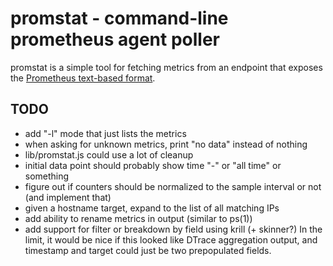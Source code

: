 # promstat - command-line prometheus agent poller

promstat is a simple tool for fetching metrics from an endpoint that exposes the
[Prometheus text-based
format](https://prometheus.io/docs/instrumenting/exposition_formats/).

## TODO

- add "-l" mode that just lists the metrics
- when asking for unknown metrics, print "no data" instead of nothing
- lib/promstat.js could use a lot of cleanup
- initial data point should probably show time "-" or "all time" or something
- figure out if counters should be normalized to the sample interval or not
  (and implement that)
- given a hostname target, expand to the list of all matching IPs
- add ability to rename metrics in output (similar to ps(1))
- add support for filter or breakdown by field using krill (+ skinner?)
  In the limit, it would be nice if this looked like DTrace aggregation output,
  and timestamp and target could just be two prepopulated fields.
